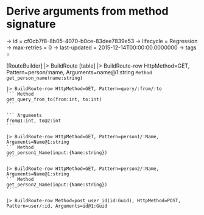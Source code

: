 # Derive arguments from method signature

-> id = cf0cb7f8-8b05-4070-b0ce-83dee7839e53
-> lifecycle = Regression
-> max-retries = 0
-> last-updated = 2015-12-14T00:00:00.0000000
-> tags = 

[RouteBuilder]
|> BuildRoute
    [table]
    |> BuildRoute-row HttpMethod=GET, Pattern=person/:name, Arguments=name@1:string
    ``` Method
    get_person_name(name:string)
    ```

    |> BuildRoute-row HttpMethod=GET, Pattern=query/:from/:to
    ``` Method
    get_query_from_to(from:int, to:int)
    ```

    ``` Arguments
    from@1:int, to@2:int
    ```

    |> BuildRoute-row HttpMethod=GET, Pattern=person1/:Name, Arguments=Name@1:string
    ``` Method
    get_person1_Name(input:{Name:string})
    ```

    |> BuildRoute-row HttpMethod=GET, Pattern=person2/:Name, Arguments=Name@1:string
    ``` Method
    get_person2_Name(input:{Name:string})
    ```

    |> BuildRoute-row Method=post_user_id(id:Guid), HttpMethod=POST, Pattern=user/:id, Arguments=id@1:Guid

~~~

